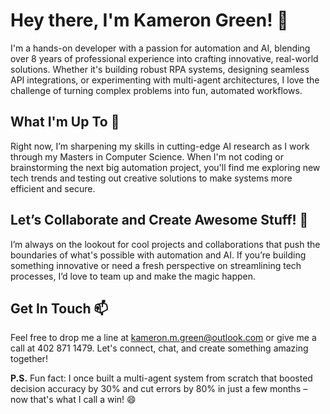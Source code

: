 # Hey there, I'm Kameron Green! 👋

I'm a hands-on developer with a passion for automation and AI, blending over 8 years of professional experience into crafting innovative, real-world solutions. Whether it's building robust RPA systems, designing seamless API integrations, or experimenting with multi-agent architectures, I love the challenge of turning complex problems into fun, automated workflows.

## What I'm Up To 🚀
Right now, I’m sharpening my skills in cutting-edge AI research as I work through my Masters in Computer Science. When I'm not coding or brainstorming the next big automation project, you'll find me exploring new tech trends and testing out creative solutions to make systems more efficient and secure.

## Let’s Collaborate and Create Awesome Stuff! 🤝
I’m always on the lookout for cool projects and collaborations that push the boundaries of what's possible with automation and AI. If you’re building something innovative or need a fresh perspective on streamlining tech processes, I’d love to team up and make the magic happen.

## Get In Touch 📫
Feel free to drop me a line at [kameron.m.green@outlook.com](mailto:kameron.m.green@outlook.com) or give me a call at 402 871 1479. Let's connect, chat, and create something amazing together!

**P.S.** Fun fact: I once built a multi-agent system from scratch that boosted decision accuracy by 30% and cut errors by 80% in just a few months – now that's what I call a win! 😄
